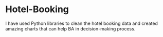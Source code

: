 # Hotel-Booking
I have used Python libraries to clean the hotel booking data and created amazing charts that can help BA in decision-making process.
